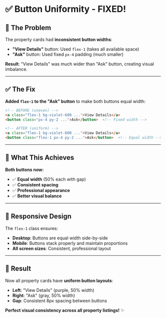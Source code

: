 # ✅ Button Uniformity - FIXED!

## 🎯 The Problem

The property cards had **inconsistent button widths**:
- **"View Details"** button: Used `flex-1` (takes all available space)
- **"Ask"** button: Used fixed `px-4` padding (much smaller)

**Result**: "View Details" was much wider than "Ask" button, creating visual imbalance.

---

## ✅ The Fix

**Added `flex-1` to the "Ask" button** to make both buttons equal width:

```html
<!-- BEFORE (uneven) -->
<a class="flex-1 bg-violet-600 ...">View Details</a>
<button class="px-4 py-2 ...">Ask</button>  <!-- Fixed width -->

<!-- AFTER (uniform) -->
<a class="flex-1 bg-violet-600 ...">View Details</a>
<button class="flex-1 px-4 py-2 ...">Ask</button>  <!-- Equal width -->
```

---

## 🎨 What This Achieves

**Both buttons now:**
- ✅ **Equal width** (50% each with gap)
- ✅ **Consistent spacing** 
- ✅ **Professional appearance**
- ✅ **Better visual balance**

---

## 📱 Responsive Design

The `flex-1` class ensures:
- **Desktop**: Buttons are equal width side-by-side
- **Mobile**: Buttons stack properly and maintain proportions
- **All screen sizes**: Consistent, professional layout

---

## 🔄 Result

Now all property cards have **uniform button layouts**:
- **Left**: "View Details" (purple, 50% width)
- **Right**: "Ask" (gray, 50% width)
- **Gap**: Consistent 8px spacing between buttons

**Perfect visual consistency across all property listings!** ✨
